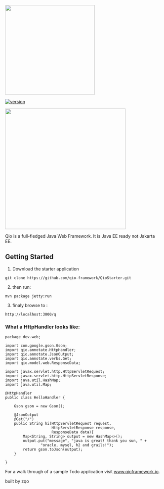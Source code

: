 <img src="http://qioframework.io/media/qio.png" width="290px" />

[![version](https://img.shields.io/badge/version-v0.4-green.svg)](https://semver.org)

<img src="http://qioframework.io/media/qio-screen.png" width="390px"/>


Qio is a full-fledged Java Web Framework. It is Java EE ready not Jakarta EE. 

## Getting Started

1. Download the starter application

```
git clone https://github.com/qio-framework/QioStarter.git
```

2. then run:

```
mvn package jetty:run
```

3. finaly browse to : 

```
http://localhost:3000/q
```


### What a HttpHandler looks like:

```
package dev.web;

import com.google.gson.Gson;
import qio.annotate.HttpHandler;
import qio.annotate.JsonOutput;
import qio.annotate.verbs.Get;
import qio.model.web.ResponseData;

import javax.servlet.http.HttpServletRequest;
import javax.servlet.http.HttpServletResponse;
import java.util.HashMap;
import java.util.Map;

@HttpHandler
public class HelloHandler {

    Gson gson = new Gson();

    @JsonOutput
    @Get("/")
    public String hi(HttpServletRequest request,
                     HttpServletResponse response,
                     ResponseData data){
        Map<String, String> output = new HashMap<>();
        output.put("message", "java is great! thank you sun, " +
                "oracle, mysql, h2 and grails!");
        return gson.toJson(output);
    }

}
```

For a walk through of a sample Todo application visit www.qioframework.io.


built by zqo

